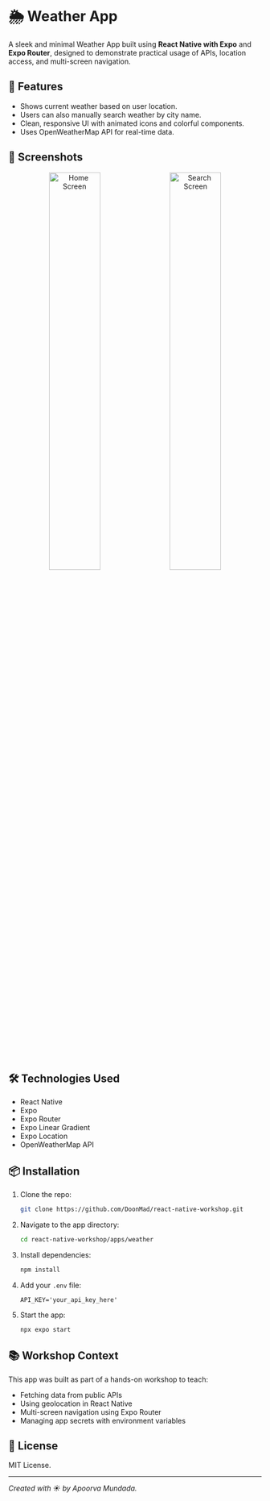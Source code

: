 # 🌦️ Weather App

A sleek and minimal Weather App built using **React Native with Expo** and **Expo Router**, designed to demonstrate practical usage of APIs, location access, and multi-screen navigation.

## 🚀 Features

* Shows current weather based on user location.
* Users can also manually search weather by city name.
* Clean, responsive UI with animated icons and colorful components.
* Uses OpenWeatherMap API for real-time data.

## 📱 Screenshots

<div align="center">
  <img src="./assets/screenshots/index.jpg" alt="Home Screen" width="45%" style="margin-right: 10px;" />
  <img src="./assets/screenshots/weather.jpg" alt="Search Screen" width="45%" />
</div>


## 🛠️ Technologies Used

* React Native
* Expo
* Expo Router
* Expo Linear Gradient
* Expo Location
* OpenWeatherMap API

## 📦 Installation

1. Clone the repo:

   ```bash
   git clone https://github.com/DoonMad/react-native-workshop.git
   ```
2. Navigate to the app directory:

   ```bash
   cd react-native-workshop/apps/weather
   ```
3. Install dependencies:

   ```bash
   npm install
   ```
4. Add your `.env` file:

   ```env
   API_KEY='your_api_key_here'
   ```
5. Start the app:

   ```bash
   npx expo start
   ```

## 📚 Workshop Context

This app was built as part of a hands-on workshop to teach:

* Fetching data from public APIs
* Using geolocation in React Native
* Multi-screen navigation using Expo Router
* Managing app secrets with environment variables

## 📄 License

MIT License.

---

*Created with ☀️ by Apoorva Mundada.*

